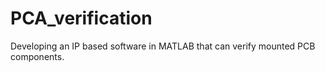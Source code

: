 PCA_verification
================

Developing an IP based software in MATLAB that can verify mounted PCB components.
